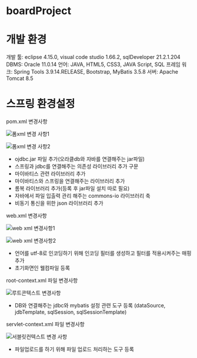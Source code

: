 # boardProject

# 개발 환경

개발 툴: eclipse 4.15.0, visual code studio 1.66.2, sqlDeveloper 21.2.1.204
DBMS: Oracle 11.0.14
언어: JAVA, HTML5, CSS3, JAVA Script, SQL
프레임 워크: Spring Tools 3.9.14.RELEASE, Bootstrap, MyBatis 3.5.8
서버: Apache Tomcat 8.5


# 스프링 환경설정
pom.xml 변경사항

![폼xml 변경 사항1](https://user-images.githubusercontent.com/98066327/163905302-6193a0ca-d046-4296-8d53-0924a7520e49.PNG)

![폼xml 변경 사항2](https://user-images.githubusercontent.com/98066327/163906261-3f814a93-ad98-40a0-890b-d82c0eb85580.PNG)

- ojdbc.jar 파일 추가(오라클db와 자바를 연결해주는 jar파일)
- 스프링과 jdbc를 연결해주는 의존성 라이브러리 추가 구문
- 마이바티스 관련 라이브러리 추가
- 마이바티스와 스프링을 연결해주는 라이브러리 추가
- 롬복 라이브러리 추가(등록 후 jar파일 설치 따로 필요)
- 자바에서 파일 입출력 관리 해주는 commons-io 라이브러리 축
- 비동기 통신을 위한 json 라이브러리 추가


web.xml 변경사항

![web xml 변경사항1](https://user-images.githubusercontent.com/98066327/163906491-ef1c4923-25e5-423f-b681-3bbfa3871945.PNG)

![web xml 변경사항2](https://user-images.githubusercontent.com/98066327/163906793-58703c79-479c-4fbe-b48e-7b0de4b5fb83.PNG)

- 언어를 utf-8로 인코딩하기 위해 인코딩 필터를 생성하고 필터를 적용시켜주는 매핑 추가
- 초기화면인 웰컴파일 등록


root-context.xml 파일 변경사항

![루트콘텍스트 변경사항](https://user-images.githubusercontent.com/98066327/163906883-3e95d8bb-a21c-4fab-b23c-382d1a93b38f.PNG)

- DB와 연결해주는 jdbc와 mybatis 설정 관련 도구 등록
   (dataSource, jdbTemplate, sqlSession, sqlSessionTemplate)


servlet-context.xml 파일 변경사항

![서블릿컨텍스트 변경 사항](https://user-images.githubusercontent.com/98066327/163907300-683f6e8a-bca2-4354-b69d-1b549d589fab.PNG)

- 파일업로드를 하기 위해 파일 업로드 처리하는 도구 등록
